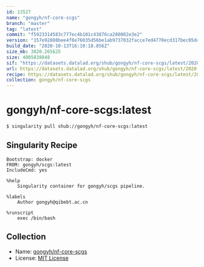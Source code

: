 ```yaml
---
id: 13527
name: "gongyh/nf-core-scgs"
branch: "master"
tag: "latest"
commit: "f5923314583c777ec4b101c43876ca280082e3e2"
version: "157e92808bee4f8e76035d56be1ab9737032facce7ed4770ecd317bec05d4fdb"
build_date: "2020-10-13T16:10:18.856Z"
size_mb: 3820.265625
size: 4005838848
sif: "https://datasets.datalad.org/shub/gongyh/nf-core-scgs/latest/2020-10-13-f5923314-157e9280/157e92808bee4f8e76035d56be1ab9737032facce7ed4770ecd317bec05d4fdb.sif"
url: https://datasets.datalad.org/shub/gongyh/nf-core-scgs/latest/2020-10-13-f5923314-157e9280/
recipe: https://datasets.datalad.org/shub/gongyh/nf-core-scgs/latest/2020-10-13-f5923314-157e9280/Singularity
collection: gongyh/nf-core-scgs
---
```


# gongyh/nf-core-scgs:latest

```bash
$ singularity pull shub://gongyh/nf-core-scgs:latest
```

## Singularity Recipe

```singularity
Bootstrap: docker
FROM: gongyh/scgs:latest
IncludeCmd: yes

%help
    Singularity container for gongyh/scgs pipeline.

%labels
    Author gongyh@qibebt.ac.cn

%runscript
    exec /bin/bash
```

## Collection

 - Name: [gongyh/nf-core-scgs](https://github.com/gongyh/nf-core-scgs)
 - License: [MIT License](https://api.github.com/licenses/mit)

